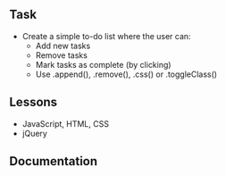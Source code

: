 ## Task
- Create a simple to-do list where the user can:
  - Add new tasks
  - Remove tasks
  - Mark tasks as complete (by clicking)
  - Use .append(), .remove(), .css() or .toggleClass()

## Lessons
- JavaScript, HTML, CSS
- jQuery

## Documentation

